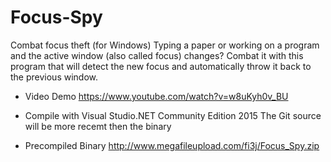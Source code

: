 # Focus-Spy
Combat focus theft (for Windows) 
Typing a paper or working on a program and the active window (also called focus) changes? Combat it with this program that will detect the new focus and automatically throw it back to the previous window.

- Video Demo
https://www.youtube.com/watch?v=w8uKyh0v_BU

- Compile with
Visual Studio.NET Community Edition 2015
The Git source will be more recemt then the binary

- Precompiled Binary
http://www.megafileupload.com/fi3j/Focus_Spy.zip

